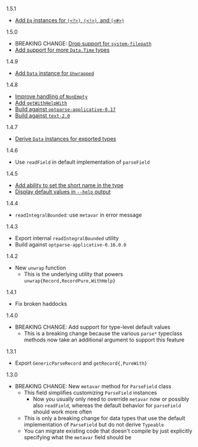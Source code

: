 1.5.1

* [Add `Eq` instances for `(<?>)`, `(<!>)`, and `(<#>)`](https://github.com/Gabriella439/optparse-generic/pull/109)

1.5.0

* BREAKING CHANGE: [Drop support for `system-filepath`](https://github.com/Gabriella439/optparse-generic/pull/106)
* [Add support for more `Data.Time` types](https://github.com/Gabriella439/optparse-generic/pull/102)

1.4.9

* [Add `Data` instance for `Unwrapped`](https://github.com/Gabriella439/optparse-generic/pull/100)

1.4.8

* [Improve handling of `NonEmpty`](https://github.com/Gabriella439/optparse-generic/pull/98)
* [Add `getWithHelpWith`](https://github.com/Gabriella439/Haskell-Optparse-Generic-Library/pull/94)
* [Build against `optparse-applicative-0.17`](https://github.com/Gabriella439/Haskell-Optparse-Generic-Library/pull/92)
* [Build against `text-2.0`](https://github.com/Gabriella439/optparse-generic/pull/91)

1.4.7

* [Derive `Data` instances for exported types](https://github.com/Gabriel439/Haskell-Optparse-Generic-Library/pull/89)

1.4.6

* Use `readField` in default implementation of `parseField`

1.4.5

* [Add ability to set the short name in the type](https://github.com/Gabriel439/Haskell-Optparse-Generic-Library/pull/84)
* [Display default values in `--help` output](https://github.com/Gabriel439/Haskell-Optparse-Generic-Library/pull/83)

1.4.4

* `readIntegralBounded`: use `metavar` in error message

1.4.3

* Export internal `readIntegralBounded` utility
* Build against `optparse-applicative-0.16.0.0`

1.4.2

* New `unwrap` function
    * This is the underlying utility that powers
      `unwrap{Record,RecordPure,WithHelp}`

1.4.1

* Fix broken haddocks

1.4.0

* BREAKING CHANGE: Add support for type-level default values
    * This is a breaking change because the various `parse*` typeclass methods
      now take an additional argument to support this feature

1.3.1

* Export `GenericParseRecord` and `getRecord{,PureWith}`

1.3.0

* BREAKING CHANGE: New `metavar` method for `ParseField` class
    * This field simplifies customizing `ParseField` instances
        * Now you usually only need to override `metavar` now or possibly also
          `readField`, whereas the default behavior for `parseField` should work
          more often
    * This is only a breaking change for data types that use the default
      implementation of `ParseField` but do not derive `Typeable`
    * You can migrate existing code that doesn't compile by just explicitly
      specifying what the `metavar` field should be
